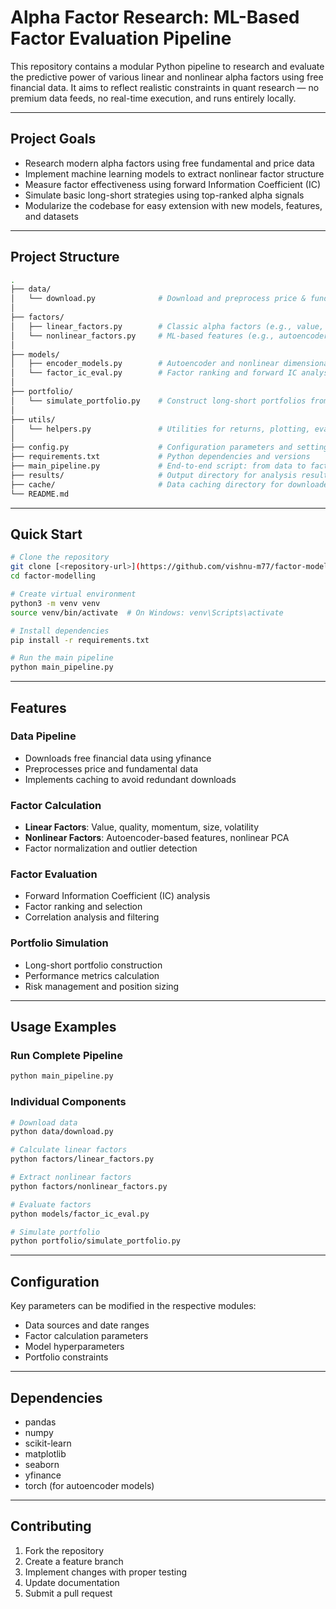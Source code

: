 # Alpha Factor Research: ML-Based Factor Evaluation Pipeline

This repository contains a modular Python pipeline to research and evaluate the predictive power of various linear and nonlinear alpha factors using free financial data. It aims to reflect realistic constraints in quant research — no premium data feeds, no real-time execution, and runs entirely locally.

---

## Project Goals

- Research modern alpha factors using free fundamental and price data
- Implement machine learning models to extract nonlinear factor structure
- Measure factor effectiveness using forward Information Coefficient (IC)
- Simulate basic long-short strategies using top-ranked alpha signals
- Modularize the codebase for easy extension with new models, features, and datasets

---

## Project Structure

```bash
.
├── data/
│   └── download.py              # Download and preprocess price & fundamental data
│
├── factors/
│   ├── linear_factors.py        # Classic alpha factors (e.g., value, quality, momentum)
│   └── nonlinear_factors.py     # ML-based features (e.g., autoencoders, nonlinear PCA)
│
├── models/
│   ├── encoder_models.py        # Autoencoder and nonlinear dimensionality models
│   └── factor_ic_eval.py        # Factor ranking and forward IC analysis
│
├── portfolio/
│   └── simulate_portfolio.py    # Construct long-short portfolios from top factors
│
├── utils/
│   └── helpers.py               # Utilities for returns, plotting, evaluation, etc.
│
├── config.py                    # Configuration parameters and settings
├── requirements.txt             # Python dependencies and versions
├── main_pipeline.py             # End-to-end script: from data to factor IC results
├── results/                     # Output directory for analysis results and plots
├── cache/                       # Data caching directory for downloaded financial data
└── README.md
```

---

## Quick Start

```bash
# Clone the repository
git clone [<repository-url>](https://github.com/vishnu-m77/factor-modelling)
cd factor-modelling

# Create virtual environment
python3 -m venv venv
source venv/bin/activate  # On Windows: venv\Scripts\activate

# Install dependencies
pip install -r requirements.txt

# Run the main pipeline
python main_pipeline.py
```

---

## Features

### Data Pipeline
- Downloads free financial data using yfinance
- Preprocesses price and fundamental data
- Implements caching to avoid redundant downloads

### Factor Calculation
- **Linear Factors**: Value, quality, momentum, size, volatility
- **Nonlinear Factors**: Autoencoder-based features, nonlinear PCA
- Factor normalization and outlier detection

### Factor Evaluation
- Forward Information Coefficient (IC) analysis
- Factor ranking and selection
- Correlation analysis and filtering

### Portfolio Simulation
- Long-short portfolio construction
- Performance metrics calculation
- Risk management and position sizing

---

## Usage Examples

### Run Complete Pipeline
```bash
python main_pipeline.py
```

### Individual Components
```bash
# Download data
python data/download.py

# Calculate linear factors
python factors/linear_factors.py

# Extract nonlinear factors
python factors/nonlinear_factors.py

# Evaluate factors
python models/factor_ic_eval.py

# Simulate portfolio
python portfolio/simulate_portfolio.py
```

---

## Configuration

Key parameters can be modified in the respective modules:
- Data sources and date ranges
- Factor calculation parameters
- Model hyperparameters
- Portfolio constraints

---

## Dependencies

- pandas
- numpy
- scikit-learn
- matplotlib
- seaborn
- yfinance
- torch (for autoencoder models)

---

## Contributing

1. Fork the repository
2. Create a feature branch
3. Implement changes with proper testing
4. Update documentation
5. Submit a pull request

